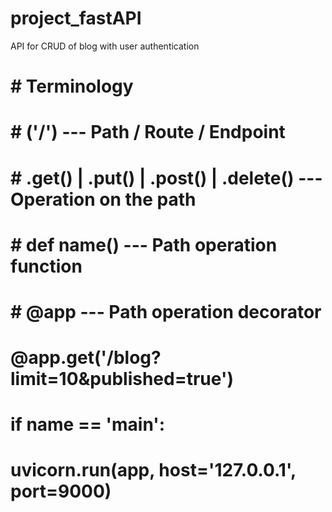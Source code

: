 # project_fastAPI
API for CRUD of blog with user authentication

# # Terminology
# # ('/') --- Path / Route / Endpoint
# # .get() | .put() | .post() | .delete() --- Operation on the path
# # def name() --- Path operation function 
# # @app --- Path operation decorator

# @app.get('/blog?limit=10&published=true')


# if __name__ == '__main__':
#   uvicorn.run(app, host='127.0.0.1', port=9000)